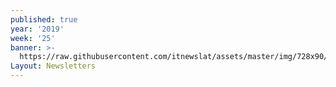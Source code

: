 ```yaml
---
published: true
year: '2019'
week: '25'
banner: >-
  https://raw.githubusercontent.com/itnewslat/assets/master/img/728x90/Banner-Resumen.jpg
Layout: Newsletters
---
```

